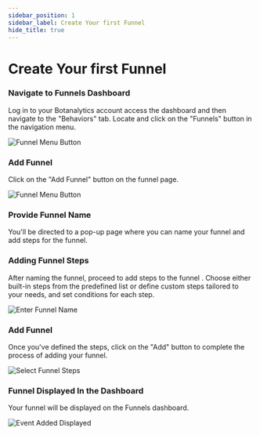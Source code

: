 ```yaml
---
sidebar_position: 1
sidebar_label: Create Your first Funnel
hide_title: true
---
```


# Create Your first Funnel

### Navigate to Funnels Dashboard

Log in to your Botanalytics account access the dashboard and then navigate to the "Behaviors" tab. Locate and click on the "Funnels" button in the navigation menu.

![Funnel Menu Button](@site/static/img/event-funnel/funnels-menu-button.png)

### Add Funnel

Click on the "Add Funnel" button on the funnel page.

![Funnel Menu Button](@site/static/img/event-funnel/no-funnels-yet.png)

### Provide Funnel Name

You'll be directed to a pop-up page where you can name your funnel and add steps for the funnel.

### Adding Funnel Steps  

After naming the funnel, proceed to add steps to the funnel . Choose either built-in steps from the predefined list or define custom steps tailored to your needs, and set conditions for each step.

![Enter Funnel Name](@site/static/img/event-funnel/enter-funnel-name.png)

### Add Funnel

Once you've defined the steps, click on the "Add" button to complete the process of adding your funnel.

![Select Funnel Steps](@site/static/img/event-funnel/add-funnel-steps.png)

### Funnel Displayed In the Dashboard

Your funnel will be displayed on the Funnels dashboard.


![Event Added Displayed](@site/static/img/event-funnel/list-funnels.png)